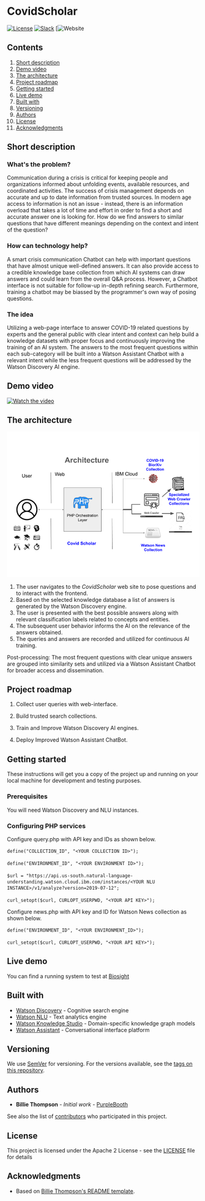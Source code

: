 # CovidScholar

[![License](https://img.shields.io/badge/License-Apache2-blue.svg)](https://www.apache.org/licenses/LICENSE-2.0) [![Slack](https://img.shields.io/badge/Join-Slack-blue)](https://callforcode.org/slack) [![Website](https://covid19scholar.herokuapp.com)

## Contents

1. [Short description](#short-description)
1. [Demo video](#demo-video)
1. [The architecture](#the-architecture)
1. [Project roadmap](#project-roadmap)
1. [Getting started](#getting-started)
1. [Live demo](#live-demo)
1. [Built with](#built-with)
1. [Versioning](#versioning)
1. [Authors](#authors)
1. [License](#license)
1. [Acknowledgments](#acknowledgments)

## Short description

### What's the problem?

Communication during a crisis is critical for keeping people and organizations informed about unfolding events, available resources, and coordinated activities. The success of crisis management depends on accurate and up to date information from trusted sources. In modern age access to information is not an issue - instead, there is an information overload that takes a lot of time and effort in order to find a short and accurate answer one is looking for. How do we find answers to similar questions that have different meanings depending on the context and intent of the question?

### How can technology help?

A smart crisis communication Chatbot can help with important questions that have almost unique well-defined answers. It can also provide access to a credible knowledge base collection from which AI systems can draw answers and could learn from the overall Q&A process. However, a Chatbot interface is not suitable for follow-up in-depth refining search. Furthermore, training a chatbot may be biassed by the programmer's own way of posing questions.

### The idea

Utilizing a web-page interface to answer COVID-19 related questions by experts and the general public with clear intent and context can help build a knowledge datasets with proper focus and continuously improving the training of an AI system. The answers to the most frequent questions within each sub-category will be built into a Watson Assistant Chatbot with a relevant intent while the less frequent questions will be addressed by the Watson Discovery AI engine.

## Demo video

[![Watch the video](https://i9.ytimg.com/vi/E4vbUMMKdAY/mq2.jpg?sqp=CKzTnfUF&rs=AOn4CLCbM0ZaxGObWsB9X0gdaaCX6dFEoA)](https://www.youtube.com/watch?v=E4vbUMMKdAY&t=9s)

## The architecture

![CovidScholar Architecture](https://github.com/VGGatGitHub/covidscholar/blob/master/CovidScholar%20Architecture.png)

1. The user navigates to the *CovidScholar* web site to pose questions and to interact with the frontend.
2. Based on the selected knowledge database a list of answers is generated by the Watson Discovery engine.
3. The user is presented with the best possible answers along with relevant classification labels related to concepts and entities.
4. The subsequent user behavior informs the AI on the relevance of the answers obtained.
5. The queries and answers are recorded and utilized for continuous AI training.


Post-processing: The most frequent questions with clear unique answers are grouped into similarity sets and utilized via a Watson Assistant Chatbot for broader access and dissemination.

## Project roadmap

1. Collect user queries with web-interface.

2. Build trusted search collections.

3. Train and Improve Watson Discovery AI engines.

4. Deploy Improved Watson Assistant ChatBot.


## Getting started

These instructions will get you a copy of the project up and running on your local machine for development and testing purposes.

### Prerequisites

You will need Watson Discovery and NLU instances.

### Configuring PHP services

Configure query.php with API key and IDs as shown below.

```
define("COLLECTION_ID", "<YOUR COLLECTION ID>");

define("ENVIRONMENT_ID", "<YOUR ENVIRONMENT ID>");

$url = "https://api.us-south.natural-language-understanding.watson.cloud.ibm.com/instances/<YOUR NLU INSTANCE>/v1/analyze?version=2019-07-12";

curl_setopt($curl, CURLOPT_USERPWD, "<YOUR API KEY>"); 
```

Configure news.php with API key and ID for Watson News collection as shown below.

```
define("ENVIRONMENT_ID", "<YOUR ENVIRONMENT_ID>");

curl_setopt($curl, CURLOPT_USERPWD, "<YOUR API KEY>");
```

## Live demo

You can find a running system to test at [Biosight](https://marketengine.parts/biosight)

## Built with

* [Watson Discovery](https://www.ibm.com/cloud/watson-discovery) - Cognitive search engine
* [Watson NLU](https://www.ibm.com/cloud/watson-natural-language-understanding) - Text analytics engine
* [Watson Knowledge Studio](https://www.ibm.com/cloud/watson-knowledge-studio) - Domain-specific knowledge graph models
* [Watson Assistant](https://www.ibm.com/cloud/watson-assistant-2/) - Conversational interface platform

## Versioning

We use [SemVer](http://semver.org/) for versioning. For the versions available, see the [tags on this repository](https://github.com/your/project/tags).

## Authors

* **Billie Thompson** - *Initial work* - [PurpleBooth](https://github.com/PurpleBooth)

See also the list of [contributors](https://github.com/Code-and-Response/Project-Sample/graphs/contributors) who participated in this project.

## License

This project is licensed under the Apache 2 License - see the [LICENSE](LICENSE) file for details

## Acknowledgments

* Based on [Billie Thompson's README template](https://gist.github.com/PurpleBooth/109311bb0361f32d87a2).
